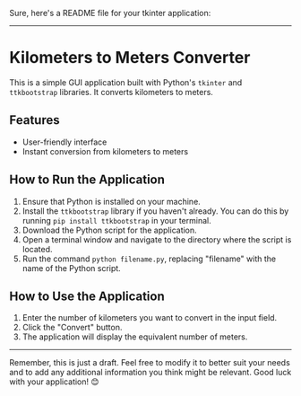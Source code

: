 Sure, here's a README file for your tkinter application:

---

# Kilometers to Meters Converter

This is a simple GUI application built with Python's `tkinter` and `ttkbootstrap` libraries. It converts kilometers to meters.

## Features

- User-friendly interface
- Instant conversion from kilometers to meters

## How to Run the Application

1. Ensure that Python is installed on your machine.
2. Install the `ttkbootstrap` library if you haven't already. You can do this by running `pip install ttkbootstrap` in your terminal.
3. Download the Python script for the application.
4. Open a terminal window and navigate to the directory where the script is located.
5. Run the command `python filename.py`, replacing "filename" with the name of the Python script.

## How to Use the Application

1. Enter the number of kilometers you want to convert in the input field.
2. Click the "Convert" button.
3. The application will display the equivalent number of meters.

---

Remember, this is just a draft. Feel free to modify it to better suit your needs and to add any additional information you think might be relevant. Good luck with your application! 😊
